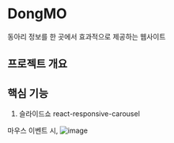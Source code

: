 # DongMO
동아리 정보를 한 곳에서 효과적으로 제공하는 웹사이트


## 프로젝트 개요


## 핵심 기능

1. 슬라이드쇼
react-responsive-carousel
 


마우스 이벤트 시, 
![image](https://github.com/user-attachments/assets/1e5a7a22-75c7-4ed4-8b09-35b66294cb33)
